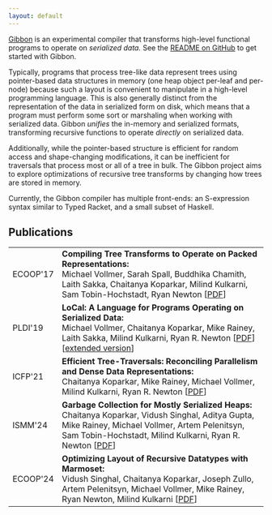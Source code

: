 ```yaml
---
layout: default
---
```


<!-- <div> -->
<!-- <img class="centered img-70" src="static/gibbon.png"> -->
<!-- </div> -->

[Gibbon](https://github.com/iu-parfunc/gibbon/tree/master/gibbon-compiler)
is an experimental compiler that transforms high-level functional programs
to operate on _serialized data._ See the [README on GitHub][readme] to get started
with Gibbon.

[readme]: https://github.com/iu-parfunc/gibbon/blob/main/README.md

Typically, programs that process tree-like data represent trees using pointer-based
data structures in memory (one heap object per-leaf and per-node) because such a
layout is convenient to manipulate in a high-level programming language.
This is also generally distinct from the representation of the data in
serialized form on disk,
which means that a program must perform some sort or marshaling when working with serialized data.
Gibbon _unifies_ the in-memory and serialized formats, transforming recursive
functions to operate _directly_ on serialized data.

Additionally, while the pointer-based structure is efficient
for random access and shape-changing modifications, it can be inefficient
for traversals that process most or all of a tree in bulk.
The Gibbon project aims to explore optimizations of recursive tree transforms
by changing how trees are stored in memory.

Currently, the Gibbon compiler has multiple front-ends: an S-expression syntax
similar to Typed Racket, and a small subset of Haskell.


## Publications

|||
|--- |--- |
|ECOOP'17|**Compiling Tree Transforms to Operate on Packed Representations:** <br/> Michael Vollmer, Sarah Spall, Buddhika Chamith, Laith Sakka, Chaitanya Koparkar, Milind Kulkarni, Sam Tobin-Hochstadt, Ryan Newton [[PDF][ecoop17]]|
|PLDI'19|**LoCal: A Language for Programs Operating on Serialized Data:** <br/> Michael Vollmer, Chaitanya Koparkar, Mike Rainey, Laith Sakka, Milind Kulkarni, Ryan R. Newton [[PDF][pldi19]] [[extended version][local-tr]]|
|ICFP'21|**Efficient Tree-Traversals: Reconciling Parallelism and Dense Data Representations:** <br/> Chaitanya Koparkar, Mike Rainey, Michael Vollmer, Milind Kulkarni, Ryan R. Newton [[PDF][icfp21]]|
|ISMM'24|**Garbage Collection for Mostly Serialized Heaps:** <br/> Chaitanya Koparkar, Vidush Singhal, Aditya Gupta, Mike Rainey, Michael Vollmer, Artem Pelenitsyn, Sam Tobin-Hochstadt, Milind Kulkarni, Ryan R. Newton [[PDF][ismm24]]|
|ECOOP'24|**Optimizing Layout of Recursive Datatypes with Marmoset:** <br/> Vidush Singhal, Chaitanya Koparkar, Joseph Zullo, Artem Pelenitsyn, Michael Vollmer, Mike Rainey, Ryan Newton, Milind Kulkarni [[PDF][ecoop24]]|

[ecoop17]: http://drops.dagstuhl.de/opus/volltexte/2017/7273/pdf/LIPIcs-ECOOP-2017-26.pdf
[pldi19]:  http://recurial.com/pldi19main.pdf
[local-tr]: https://legacy.cs.indiana.edu/ftp/techreports/TR741.pdf
[icfp21]:  ./public/icfp21.pdf
[ismm24]:  ./public/ismm24.pdf
[ecoop24]: https://arxiv.org/pdf/2405.17590
